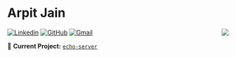 # Arpit Jain

<img align='right' src="https://github-readme-stats.vercel.app/api?username=arpit9616&show_icons=true">

[![Linkedin](https://img.shields.io/static/v1?label=%20&message=Linkedin&color=blue&logo=Linkedin&style=for-the-badge&logoColor=white)](https://in.linkedin.com/in/arpit9616)
[![GitHub](https://img.shields.io/static/v1?label=%20&message=GitHub&color=gray&logo=GitHub&style=for-the-badge&logoColor=white)](https://github.com/arpit9616)
[![Gmail](https://img.shields.io/static/v1?label=%20&message=Gmail&color=red&logo=gmail&style=for-the-badge&logoColor=white)](mailto:abs.jain16@gmail.com)


🚧 **Current Project:** [`echo-server`](https://github.com/arpit9616/echo-server)
